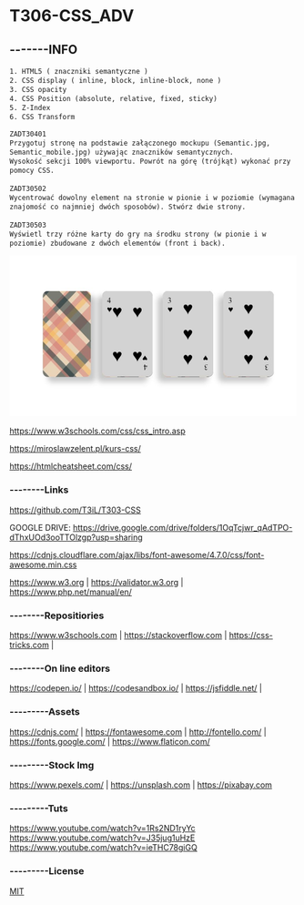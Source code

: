 # T306-CSS_ADV
## -------INFO
```
1. HTML5 ( znaczniki semantyczne )
2. CSS display ( inline, block, inline-block, none )
3. CSS opacity
4. CSS Position (absolute, relative, fixed, sticky)
5. Z-Index
6. CSS Transform
```

```
ZADT30401
Przygotuj stronę na podstawie załączonego mockupu (Semantic.jpg, Semantic_mobile.jpg) używając znaczników semantycznych. 
Wysokość sekcji 100% viewportu. Powrót na górę (trójkąt) wykonać przy pomocy CSS.

ZADT30502
Wycentrować dowolny element na stronie w pionie i w poziomie (wymagana znajomość co najmniej dwóch sposobów). Stwórz dwie strony.

ZADT30503
Wyświetl trzy różne karty do gry na środku strony (w pionie i w poziomie) zbudowane z dwóch elementów (front i back).
```

![CARDS](card.JPG)

https://www.w3schools.com/css/css_intro.asp

https://miroslawzelent.pl/kurs-css/

https://htmlcheatsheet.com/css/
### --------Links
https://github.com/T3iL/T303-CSS

GOOGLE DRIVE: https://drive.google.com/drive/folders/1OqTcjwr_qAdTPO-dThxUOd3ooTTOlzgp?usp=sharing

https://cdnjs.cloudflare.com/ajax/libs/font-awesome/4.7.0/css/font-awesome.min.css

https://www.w3.org | https://validator.w3.org | https://www.php.net/manual/en/
### --------Repositiories
https://www.w3schools.com | https://stackoverflow.com | https://css-tricks.com |
### --------On line editors
https://codepen.io/ | https://codesandbox.io/ | https://jsfiddle.net/ |
### ---------Assets
https://cdnjs.com/ | https://fontawesome.com | http://fontello.com/ | https://fonts.google.com/ | https://www.flaticon.com/
### ---------Stock Img
https://www.pexels.com/ | https://unsplash.com | https://pixabay.com
### ---------Tuts
https://www.youtube.com/watch?v=1Rs2ND1ryYc
https://www.youtube.com/watch?v=J35jug1uHzE
https://www.youtube.com/watch?v=ieTHC78giGQ
### ---------License
[MIT](https://choosealicense.com/licenses/mit/)
